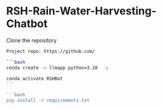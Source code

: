 # RSH-Rain-Water-Harvesting-Chatbot
Clone the repository

```bash
Project repo: https://github.com/

```bash
conda create -n llmapp python=3.10  -y
```

```bash
conda activate RSHBot
'''

```bash
pip install -r requirements.txt
```
